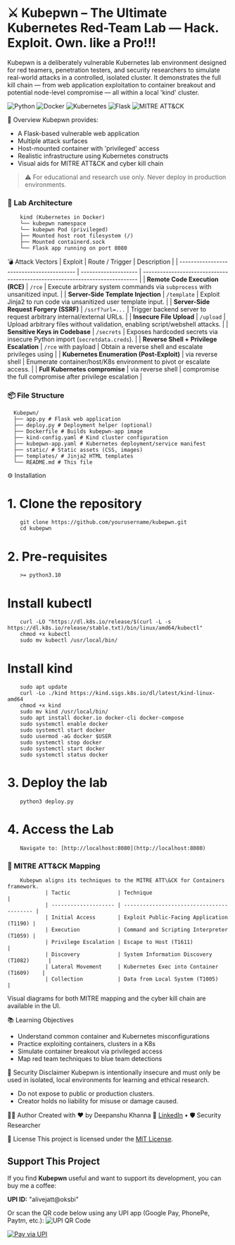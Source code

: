 # ⚔️ Kubepwn – The Ultimate Kubernetes Red-Team Lab — Hack. Exploit. Own. like a Pro!!!

Kubepwn is a deliberately vulnerable Kubernetes lab environment designed for red teamers, penetration testers, and security researchers to simulate real-world attacks in a controlled, isolated cluster. It demonstrates the full kill chain — from web application exploitation to container breakout and potential node-level compromise — all within a local 'kind' cluster.

<!-- Badges -->
![Python](https://img.shields.io/badge/Python-3.10%2B-blue?style=for-the-badge&logo=python&logoColor=white)
![Docker](https://img.shields.io/badge/Docker-Enabled-2496ED?style=for-the-badge&logo=docker&logoColor=white)
![Kubernetes](https://img.shields.io/badge/Kubernetes-Local%20Cluster-326CE5?style=for-the-badge&logo=kubernetes&logoColor=white)
![Flask](https://img.shields.io/badge/Flask-API-black?style=for-the-badge&logo=flask&logoColor=white)
![MITRE ATT&CK](https://img.shields.io/badge/MITRE%20ATT%26CK-Mapped-red?style=for-the-badge)

📌 Overview
Kubepwn provides:
- A Flask-based vulnerable web application
- Multiple attack surfaces
- Host-mounted container with 'privileged' access
- Realistic infrastructure using Kubernetes constructs
- Visual aids for MITRE ATT&CK and cyber kill chain

> ⚠️ For educational and research use only. Never deploy in production environments.

### 🧩 Lab Architecture
        kind (Kubernetes in Docker)
        └── kubepwn namespace
        └── kubepwn Pod (privileged)
        ├── Mounted host root filesystem (/)
        ├── Mounted containerd.sock
        └── Flask app running on port 8080

 💣 Attack Vectors
| Exploit                                   | Route / Trigger      | Description                                                                  |
| ----------------------------------------- | -------------------- | ---------------------------------------------------------------------------- |
| **Remote Code Execution (RCE)**           | `/rce`               | Execute arbitrary system commands via `subprocess` with unsanitized input.   |
| **Server-Side Template Injection**        | `/template`          | Exploit Jinja2 to run code via unsanitized user template input.              |
| **Server-Side Request Forgery (SSRF)**    | `/ssrf?url=...`      | Trigger backend server to request arbitrary internal/external URLs.          |
| **Insecure File Upload**                  | `/upload`            | Upload arbitrary files without validation, enabling script/webshell attacks. |
| **Sensitive Keys in Codebase**            | `/secrets`           | Exposes hardcoded secrets via insecure Python import (`secretdata.creds`).   |
| **Reverse Shell + Privilege Escalation**  | `/rce` with payload  | Obtain a reverse shell and escalate privileges using                         |
| **Kubernetes Enumeration (Post-Exploit)** | via reverse shell    | Enumerate container/host/K8s environment to pivot or escalate access.        |
| **Full Kubernetes compromise**            | via reverse shell    | compromise the full compromise after privilege escalation                    |


### 📦 File Structure
      Kubepwn/
      ├── app.py # Flask web application
      ├── deploy.py # Deployment helper (optional)
      ├── Dockerfile # Builds kubepwn-app image
      ├── kind-config.yaml # Kind cluster configuration
      ├── kubepwn-app.yaml # Kubernetes deployment/service manifest
      ├── static/ # Static assets (CSS, images)
      ├── templates/ # Jinja2 HTML templates
      └── README.md # This file


 ⚙️ Installation
# 1. Clone the repository
        git clone https://github.com/yourusername/kubepwn.git
        cd kubepwn

# 2. Pre-requisites
        >= python3.10

# Install kubectl
        curl -LO "https://dl.k8s.io/release/$(curl -L -s https://dl.k8s.io/release/stable.txt)/bin/linux/amd64/kubectl"
        chmod +x kubectl
        sudo mv kubectl /usr/local/bin/

# Install kind
        sudo apt update
        curl -Lo ./kind https://kind.sigs.k8s.io/dl/latest/kind-linux-amd64
        chmod +x kind
        sudo mv kind /usr/local/bin/
        sudo apt install docker.io docker-cli docker-compose 
        sudo systemctl enable docker
        sudo systemctl start docker
        sudo usermod -aG docker $USER
        sudo systemctl stop docker 
        sudo systemctl start docker
        sudo systemctl status docker

# 3. Deploy the lab
        python3 deploy.py

# 4. Access the Lab
        Navigate to: [http://localhost:8080](http://localhost:8080)


### 🎯 MITRE ATT\&CK Mapping
        Kubepwn aligns its techniques to the MITRE ATT\&CK for Containers framework.
                | Tactic               | Technique                                 |
                | -------------------- | ----------------------------------------- |
                | Initial Access       | Exploit Public-Facing Application (T1190) |
                | Execution            | Command and Scripting Interpreter (T1059) |
                | Privilege Escalation | Escape to Host (T1611)                    |
                | Discovery            | System Information Discovery (T1082)      |
                | Lateral Movement     | Kubernetes Exec into Container (T1609)    |
                | Collection           | Data from Local System (T1005)            |

Visual diagrams for both MITRE mapping and the cyber kill chain are available in the UI.

 📚 Learning Objectives
* Understand common container and Kubernetes misconfigurations
* Practice exploiting containers, clusters in a K8s
* Simulate container breakout via privileged access
* Map red team techniques to blue team detections

 🔐 Security Disclaimer
Kubepwn is intentionally insecure and must only be used in isolated, local environments for learning and ethical research.

* Do not expose to public or production clusters.
* Creator holds no liability for misuse or damage caused.

 👨‍💻 Author
Created with ❤️ by Deepanshu Khanna
🔗 [LinkedIn](https://www.linkedin.com/in/deepanshukhanna/) • 🛡️ Security Researcher

 📝 License
This project is licensed under the [MIT License](LICENSE).

## Support This Project

If you find **Kubepwn** useful and want to support its development, you can buy me a coffee:

**UPI ID:** "alivejatt@oksbi"


Or scan the QR code below using any UPI app (Google Pay, PhonePe, Paytm, etc.):
![UPI QR Code](https://api.qrserver.com/v1/create-qr-code/?data=upi://pay?pa=alivejatt@oksbi&size=200x200)

[![Pay via UPI](https://img.shields.io/badge/Pay%20via-UPI-blue?style=for-the-badge&logo=google-pay)](upi://pay?pa=alivejatt@oksbi&pn=Kubepwn+Support&cu=INR)
